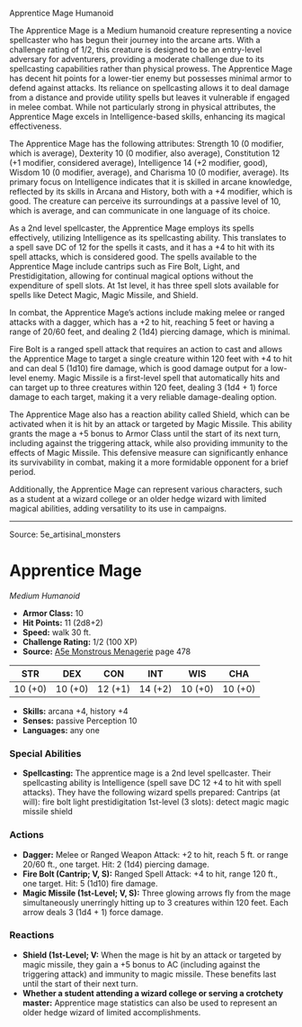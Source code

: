 <MonsterName/>Apprentice Mage</MonsterName>
<CreatureType/>Humanoid</CreatureType>

<summary>The Apprentice Mage is a Medium humanoid creature representing a novice spellcaster who has begun their journey into the arcane arts. With a challenge rating of 1/2, this creature is designed to be an entry-level adversary for adventurers, providing a moderate challenge due to its spellcasting capabilities rather than physical prowess. The Apprentice Mage has decent hit points for a lower-tier enemy but possesses minimal armor to defend against attacks. Its reliance on spellcasting allows it to deal damage from a distance and provide utility spells but leaves it vulnerable if engaged in melee combat. While not particularly strong in physical attributes, the Apprentice Mage excels in Intelligence-based skills, enhancing its magical effectiveness.</summary>

<detail>

The Apprentice Mage has the following attributes: Strength 10 (0 modifier, which is average), Dexterity 10 (0 modifier, also average), Constitution 12 (+1 modifier, considered average), Intelligence 14 (+2 modifier, good), Wisdom 10 (0 modifier, average), and Charisma 10 (0 modifier, average). Its primary focus on Intelligence indicates that it is skilled in arcane knowledge, reflected by its skills in Arcana and History, both with a +4 modifier, which is good. The creature can perceive its surroundings at a passive level of 10, which is average, and can communicate in one language of its choice.

As a 2nd level spellcaster, the Apprentice Mage employs its spells effectively, utilizing Intelligence as its spellcasting ability. This translates to a spell save DC of 12 for the spells it casts, and it has a +4 to hit with its spell attacks, which is considered good. The spells available to the Apprentice Mage include cantrips such as Fire Bolt, Light, and Prestidigitation, allowing for continual magical options without the expenditure of spell slots. At 1st level, it has three spell slots available for spells like Detect Magic, Magic Missile, and Shield.

In combat, the Apprentice Mage’s actions include making melee or ranged attacks with a dagger, which has a +2 to hit, reaching 5 feet or having a range of 20/60 feet, and dealing 2 (1d4) piercing damage, which is minimal. 

Fire Bolt is a ranged spell attack that requires an action to cast and allows the Apprentice Mage to target a single creature within 120 feet with +4 to hit and can deal 5 (1d10) fire damage, which is good damage output for a low-level enemy. Magic Missile is a first-level spell that automatically hits and can target up to three creatures within 120 feet, dealing 3 (1d4 + 1) force damage to each target, making it a very reliable damage-dealing option.

The Apprentice Mage also has a reaction ability called Shield, which can be activated when it is hit by an attack or targeted by Magic Missile. This ability grants the mage a +5 bonus to Armor Class until the start of its next turn, including against the triggering attack, while also providing immunity to the effects of Magic Missile. This defensive measure can significantly enhance its survivability in combat, making it a more formidable opponent for a brief period.

Additionally, the Apprentice Mage can represent various characters, such as a student at a wizard college or an older hedge wizard with limited magical abilities, adding versatility to its use in campaigns.</detail>



---

Source: 5e_artisinal_monsters

# Apprentice Mage

*Medium* *Humanoid*

- **Armor Class:** 10
- **Hit Points:** 11 (2d8+2)
- **Speed:** walk 30 ft.
- **Challenge Rating:** 1/2 (100 XP)
- **Source:** [A5e Monstrous Menagerie](https://enpublishingrpg.com/products/level-up-monstrous-menagerie-a5e) page 478

| STR | DEX | CON | INT | WIS | CHA |
| --- | --- | --- | --- | --- | --- |
| 10 (+0) | 10 (+0) | 12 (+1) | 14 (+2) | 10 (+0) | 10 (+0) |

- **Skills:** arcana +4, history +4
- **Senses:** passive Perception 10
- **Languages:** any one

### Special Abilities

- **Spellcasting:** The apprentice mage is a 2nd level spellcaster. Their spellcasting ability is Intelligence (spell save DC 12
 +4 to hit with spell attacks). They have the following wizard spells prepared:
 Cantrips (at will): fire bolt
 light
 prestidigitation
 1st-level (3 slots): detect magic
 magic missile
 shield

### Actions

- **Dagger:** Melee or Ranged Weapon Attack: +2 to hit, reach 5 ft. or range 20/60 ft., one target. Hit: 2 (1d4) piercing damage.
- **Fire Bolt (Cantrip; V, S):** Ranged Spell Attack: +4 to hit, range 120 ft., one target. Hit: 5 (1d10) fire damage.
- **Magic Missile (1st-Level; V, S):** Three glowing arrows fly from the mage simultaneously  unerringly hitting up to 3 creatures within 120 feet. Each arrow deals 3 (1d4 + 1) force damage.

### Reactions

- **Shield (1st-Level; V:** When the mage is hit by an attack or targeted by magic missile, they gain a +5 bonus to AC (including against the triggering attack) and immunity to magic missile. These benefits last until the start of their next turn.
- **Whether a student attending a wizard college or serving a crotchety master:** Apprentice mage statistics can also be used to represent an older hedge wizard of limited accomplishments.




